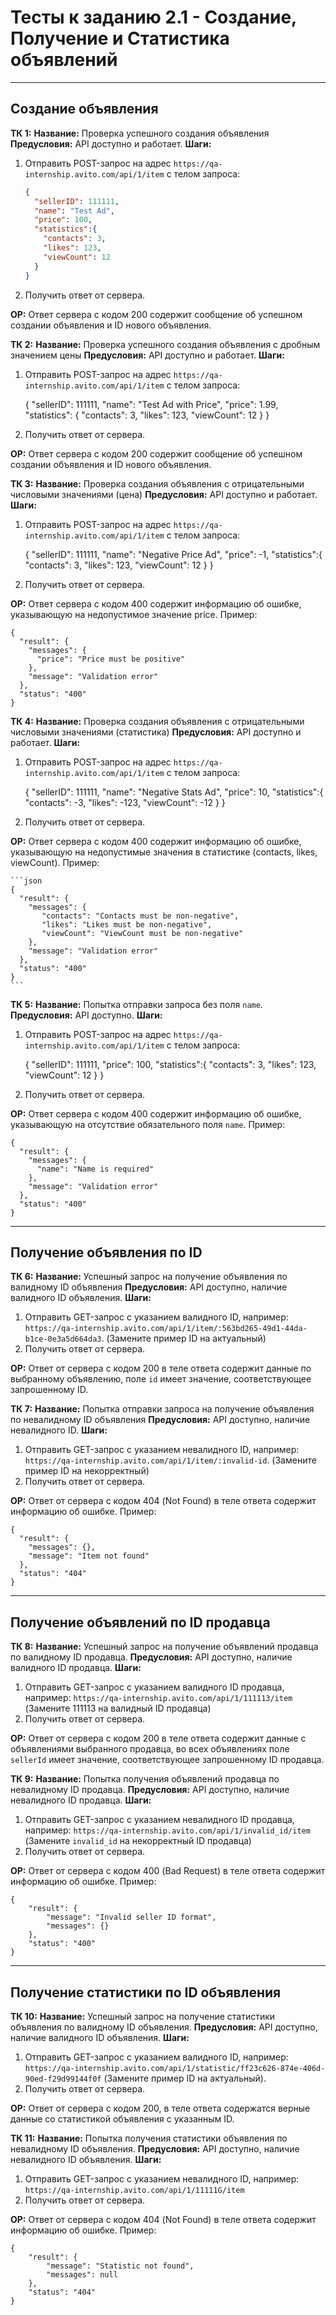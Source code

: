 # Тесты к заданию 2.1 - Создание, Получение и Статистика объявлений

---

## Создание объявления

**ТК 1:**
**Название:** Проверка успешного создания объявления
**Предусловия:** API доступно и работает.
**Шаги:**
1.  Отправить POST-запрос на адрес `https://qa-internship.avito.com/api/1/item` с телом запроса:

    ```json
    {
      "sellerID": 111111,
      "name": "Test Ad",
      "price": 100,
      "statistics":{
        "contacts": 3,
        "likes": 123,
        "viewCount": 12
      }
    }
    ```

2.  Получить ответ от сервера.

**ОР:** Ответ сервера с кодом 200 содержит сообщение об успешном создании объявления и ID нового объявления.

**ТК 2:**
**Название:** Проверка успешного создания объявления с дробным значением цены
**Предусловия:** API доступно и работает.
**Шаги:**
1.  Отправить POST-запрос на адрес `https://qa-internship.avito.com/api/1/item` с телом запроса:

 
    {
      "sellerID": 111111,
      "name": "Test Ad with Price",
      "price": 1.99,
      "statistics": {
        "contacts": 3,
        "likes": 123,
        "viewCount": 12
      }
    }
   

2.  Получить ответ от сервера.

**ОР:** Ответ сервера с кодом 200 содержит сообщение об успешном создании объявления и ID нового объявления.

**ТК 3:**
**Название:** Проверка создания объявления с отрицательными числовыми значениями (цена)
**Предусловия:** API доступно и работает.
**Шаги:**
1.  Отправить POST-запрос на адрес `https://qa-internship.avito.com/api/1/item` с телом запроса:


    {
      "sellerID": 111111,
      "name": "Negative Price Ad",
      "price": -1,
      "statistics":{
        "contacts": 3,
        "likes": 123,
        "viewCount": 12
      }
    }

2.  Получить ответ от сервера.

**ОР:**  Ответ сервера с кодом 400 содержит информацию об ошибке, указывающую на недопустимое значение price.  Пример:

    
    {
      "result": {
        "messages": {
          "price": "Price must be positive"
        },
        "message": "Validation error"
      },
      "status": "400"
    }
   

**ТК 4:**
**Название:** Проверка создания объявления с отрицательными числовыми значениями (статистика)
**Предусловия:** API доступно и работает.
**Шаги:**
1.  Отправить POST-запрос на адрес `https://qa-internship.avito.com/api/1/item` с телом запроса:


    {
      "sellerID": 111111,
      "name": "Negative Stats Ad",
      "price": 10,
      "statistics":{
        "contacts": -3,
        "likes": -123,
        "viewCount": -12
      }
    }
2.  Получить ответ от сервера.

**ОР:**  Ответ сервера с кодом 400 содержит информацию об ошибке, указывающую на недопустимые значения в статистике (contacts, likes, viewCount).  Пример:

    ```json
    {
      "result": {
        "messages": {
           "contacts": "Contacts must be non-negative",
           "likes": "Likes must be non-negative",
           "viewCount": "ViewCount must be non-negative"
        },
        "message": "Validation error"
      },
      "status": "400"
    }
    ```

**ТК 5:**
**Название:** Попытка отправки запроса без поля `name`.
**Предусловия:** API доступно.
**Шаги:**
1.  Отправить POST-запрос на адрес `https://qa-internship.avito.com/api/1/item` с телом запроса:


    {
      "sellerID": 111111,
      "price": 100,
      "statistics":{
        "contacts": 3,
        "likes": 123,
        "viewCount": 12
      }
    }
    

2.  Получить ответ от сервера.

**ОР:** Ответ сервера с кодом 400 содержит информацию об ошибке, указывающую на отсутствие обязательного поля `name`.  Пример:


    {
      "result": {
        "messages": {
          "name": "Name is required"
        },
        "message": "Validation error"
      },
      "status": "400"
    }

---

## Получение объявления по ID

**ТК 6:**
**Название:** Успешный запрос на получение объявления по валидному ID объявления
**Предусловия:** API доступно, наличие валидного ID объявления.
**Шаги:**
1.  Отправить GET-запрос с указанием валидного ID, например: `https://qa-internship.avito.com/api/1/item/:563bd265-49d1-44da-b1ce-0e3a5d664da3`. (Замените пример ID на актуальный)
2.  Получить ответ от сервера.

**ОР:** Ответ от сервера с кодом 200 в теле ответа содержит данные по выбранному объявлению, поле `id` имеет значение, соответствующее запрошенному ID.

**ТК 7:**
**Название:** Попытка отправки запроса на получение объявления по невалидному ID объявления
**Предусловия:** API доступно, наличие невалидного ID.
**Шаги:**
1.  Отправить GET-запрос с указанием невалидного ID, например: `https://qa-internship.avito.com/api/1/item/:invalid-id`.  (Замените пример ID на некорректный)
2.  Получить ответ от сервера.

**ОР:** Ответ от сервера с кодом 404 (Not Found) в теле ответа содержит информацию об ошибке.  Пример:

    {
      "result": {
        "messages": {},
        "message": "Item not found"
      },
      "status": "404"
    }


---

## Получение объявлений по ID продавца

**ТК 8:**
**Название:** Успешный запрос на получение объявлений продавца по валидному ID продавца.
**Предусловия:** API доступно, наличие валидного ID продавца.
**Шаги:**
1.  Отправить GET-запрос с указанием валидного ID продавца, например: `https://qa-internship.avito.com/api/1/111113/item` (Замените 111113 на валидный ID продавца)
2.  Получить ответ от сервера.

**ОР:** Ответ от сервера с кодом 200 в теле ответа содержит данные с объявлениями выбранного продавца, во всех объявлениях поле `sellerId` имеет значение, соответствующее запрошенному ID продавца.

**ТК 9:**
**Название:** Попытка получения объявлений продавца по невалидному ID продавца.
**Предусловия:** API доступно, наличие невалидного ID продавца.
**Шаги:**
1.  Отправить GET-запрос с указанием невалидного ID продавца, например: `https://qa-internship.avito.com/api/1/invalid_id/item` (Замените `invalid_id` на некорректный ID продавца)
2.  Получить ответ от сервера.

**ОР:** Ответ от сервера с кодом 400 (Bad Request) в теле ответа содержит информацию об ошибке. Пример:


    {
        "result": {
            "message": "Invalid seller ID format",
            "messages": {}
        },
        "status": "400"
    }

---

## Получение статистики по ID объявления

**ТК 10:**
**Название:** Успешный запрос на получение статистики объявления по валидному ID объявления.
**Предусловия:** API доступно, наличие валидного ID объявления.
**Шаги:**
1.  Отправить GET-запрос с указанием валидного ID, например: `https://qa-internship.avito.com/api/1/statistic/ff23c626-874e-406d-90ed-f29d99144f0f` (Замените пример ID на актуальный).
2.  Получить ответ от сервера.

**ОР:** Ответ от сервера с кодом 200, в теле ответа содержатся верные данные со статистикой объявления с указанным ID.

**ТК 11:**
**Название:** Попытка получения статистики объявления по невалидному ID объявления.
**Предусловия:** API доступно, наличие невалидного ID объявления.
**Шаги:**
1.  Отправить GET-запрос с указанием невалидного ID, например: `https://qa-internship.avito.com/api/1/11111G/item`
2.  Получить ответ от сервера.

**ОР:** Ответ от сервера с кодом 404 (Not Found) в теле ответа содержит информацию об ошибке.  Пример:

    {
        "result": {
            "message": "Statistic not found",
            "messages": null
        },
        "status": "404"
    }
